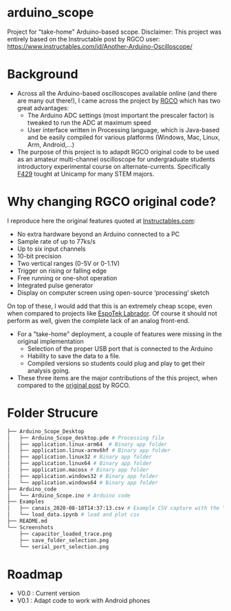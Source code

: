 # arduino_scope
Project for "take-home" Arduino-based scope.
Disclaimer: This project was entirely based on the Instructable post by RGCO user: https://www.instructables.com/id/Another-Arduino-Oscilloscope/

# Background
* Across all the Arduino-based oscilloscopes available online (and there are many out there!), I came across the project by [RGCO](https://www.instructables.com/id/Another-Arduino-Oscilloscope/) which has two great advantages: 
  * The Arduino ADC settings (most important the prescaler factor) is tweaked to run the ADC at maximum speed
  * User interface written in Processing language, which is Java-based and be easily compiled for various platforms (Windows, Mac, Linux, Arm, Android,...)
* The purpose of this project is to adapdt RGCO original code to be used as an amateur multi-channel oscilloscope for undergraduate students introductory experimental course on alternate-currents. Specifically [F429](https://www.dac.unicamp.br/sistemas/catalogos/grad/catalogo2020/coordenadorias/0029/0029.html#F%20429) tought at Unicamp for many STEM majors.
# Why changing RGCO original code? 
I reproduce here the original features quoted at [Instructables.com]( https://www.instructables.com/id/Another-Arduino-Oscilloscope/):
  * No extra hardware beyond an Arduino connected to a PC
  * Sample rate of up to 77ks/s
  * Up to six input channels
  * 10-bit precision
  * Two vertical ranges (0-5V or 0-1.1V)
  * Trigger on rising or falling edge
  * Free running or one-shot operation
  * Integrated pulse generator
  * Display on computer screen using open-source ‘processing’ sketch
  
On top of these, I would add that this is an extremely cheap scope, even when compared to projects like [EspoTek Labrador](https://github.com/EspoTek/Labrador). Of course it should not perform as well, given the complete lack of an analog front-end.
* For a "take-home" deployment, a couple of features were missing in the original implementation
  * Selection of the proper USB port that is connected to the Arduino
  * Hability to save the data to a file.
  * Compiled versions so students could plug and play to get their analysis going.
* These three items are the major contributions of the this project, when compared to the [original post](https://www.instructables.com/id/Another-Arduino-Oscilloscope/) by RGCO.
# Folder Strucure
```bash
├── Arduino_Scope_Desktop 
│   ├── Arduino_Scope_desktop.pde # Processing file
│   ├── application.linux-arm64  # Binary app folder
│   ├── application.linux-armv6hf # Binary app folder
│   ├── application.linux32 # Binary app folder
│   ├── application.linux64 # Binary app folder
│   ├── application.macosx # Binary app folder
│   ├── application.windows32 # Binary app folder
│   └── application.windows64 # Binary app folder
├── Arduino_code
│   └── Arduino_Scope.ino # Arduino code 
├── Examples
│   ├── canais_2020-08-18T14:37:13.csv # Example CSV capture with the "save" button
│   └── load_data.ipynb # load and plot csv
├── README.md
└── Screenshots
    ├── capacitor_loaded_trace.png
    ├── save_folder_selection.png
    └── serial_port_selection.png
```
# Roadmap

* V0.0 : Current version
* V0.1 : Adapt code to work with Android phones
  
